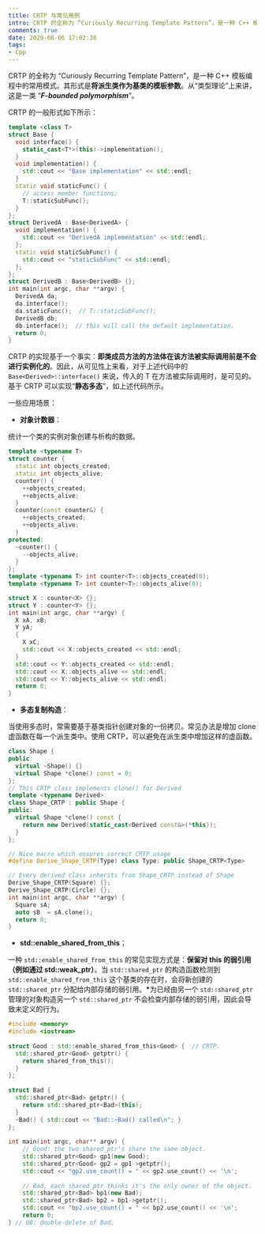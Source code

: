 ```yaml
---
title: CRTP 与常见用例
intro: CRTP 的全称为 “Curiously Recurring Template Pattern”，是一种 C++ 模板编程中的常用模式。其形式是将派生类作为基类的模板参数。从“类型理论”上来讲，这是一类 “F-bounded polymorphism”。
comments: true
date: 2020-08-06 17:02:38
tags:
- Cpp
---
```


CRTP 的全称为 “Curiously Recurring Template Pattern”，是一种 C++ 模板编程中的常用模式。其形式是**将派生类作为基类的模板参数**。从“类型理论”上来讲，这是一类 “***F-bounded polymorphism***”。

CRTP 的一般形式如下所示：

```cpp
template <class T>
struct Base {
  void interface() {
    static_cast<T*>(this)->implementation();
  }
  void implementation() {
    std::cout << "Base implementation" << std::endl;
  }
  static void staticFunc() {
    // access member functions;
    T::staticSubFunc();
  }
};
struct DerivedA : Base<DerivedA> {
  void implementation() {
    std::cout << "DerivedA implementation" << std::endl;
  };
  static void staticSubFunc() {
    std::cout << "staticSubFunc" << std::endl;
  };
};
struct DerivedB : Base<DerivedB> {};  
int main(int argc, char **argv) {
  DerivedA da;
  da.interface();
  da.staticFunc();  // T::staticSubFunc();
  DerivedB db;
  db.interface();  // this will call the default implementation.
  return 0;
}
```

CRTP 的实现基于一个事实：**即类成员方法的方法体在该方法被实际调用前是不会进行实例化的**。因此，从可见性上来看，对于上述代码中的 `Base<Derived>::interface()` 来说，传入的 T 在方法被实际调用时，是可见的。基于 CRTP 可以实现“**静态多态**”，如上述代码所示。

一些应用场景：

* **对象计数器**：

统计一个类的实例对象创建与析构的数据。

```cpp
template <typename T>
struct counter {
  static int objects_created;
  static int objects_alive;
  counter() {
    ++objects_created;
    ++objects_alive;
  }
  counter(const counter&) {
    ++objects_created;
    ++objects_alive;
  }
protected:
  ~counter() {
    --objects_alive;
  }
};
template <typename T> int counter<T>::objects_created(0);
template <typename T> int counter<T>::objects_alive(0);

struct X : counter<X> {};
struct Y : counter<Y> {};
int main(int argc, char **argv) {
  X xA, xB;
  Y yA;
  {
    X xC;
    std::cout << X::objects_created << std::endl;
  }
  std::cout << Y::objects_created << std::endl;
  std::cout << X::objects_alive << std::endl;
  std::cout << Y::objects_alive << std::endl;
  return 0;
}
```

* **多态复制构造**：

当使用多态时，常需要基于基类指针创建对象的一份拷贝。常见办法是增加 clone 虚函数在每一个派生类中。使用 CRTP，可以避免在派生类中增加这样的虚函数。

```cpp
class Shape {
public:
  virtual ~Shape() {}
  virtual Shape *clone() const = 0;
};
// This CRTP class implements clone() for Derived
template <typename Derived>
class Shape_CRTP : public Shape {
public:
  virtual Shape *clone() const {
    return new Derived(static_cast<Derived const&>(*this));
  }
};

// Nice macro which ensures correct CRTP usage
#define Derive_Shape_CRTP(Type) class Type: public Shape_CRTP<Type>

// Every derived class inherits from Shape_CRTP instead of Shape
Derive_Shape_CRTP(Square) {};
Derive_Shape_CRTP(Circle) {};
int main(int argc, char **argv) {
  Square sA;
  auto sB  = sA.clone();
  return 0;
}
```

* **std::enable_shared_from_this**；

一种 `std::enable_shared_from_this` 的常见实现方式是：**保留对 this 的弱引用（例如通过 std::weak_ptr）**。当 `std::shared_ptr` 的构造函数检测到 `std::enable_shared_from_this` 这个基类的存在时，会将新创建的 `std::shared_ptr` 分配给内部存储的弱引用。<b>\*</b>为已经由另一个 `std::shared_ptr` 管理的对象构造另一个 `std::shared_ptr` 不会检查内部存储的弱引用，因此会导致未定义的行为。

```cpp
#include <memory>
#include <iostream>
 
struct Good : std::enable_shared_from_this<Good> {  // CRTP.
  std::shared_ptr<Good> getptr() {
    return shared_from_this();
  }
};
 
struct Bad {
  std::shared_ptr<Bad> getptr() {
    return std::shared_ptr<Bad>(this);
  }
  ~Bad() { std::cout << "Bad::~Bad() called\n"; }
};
 
int main(int argc, char** argv) {
    // Good: the two shared_ptr's share the same object.
    std::shared_ptr<Good> gp1(new Good);
    std::shared_ptr<Good> gp2 = gp1->getptr();
    std::cout << "gp2.use_count() = " << gp2.use_count() << '\n';
 
    // Bad, each shared_ptr thinks it's the only owner of the object.
    std::shared_ptr<Bad> bp1(new Bad);
    std::shared_ptr<Bad> bp2 = bp1->getptr();
    std::cout << "bp2.use_count() = " << bp2.use_count() << '\n';
    return 0;
} // UB: double-delete of Bad.
```
